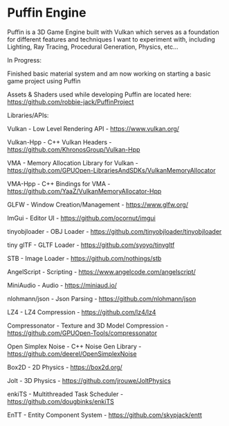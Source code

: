 # Puffin Engine
Puffin is a 3D Game Engine built with Vulkan which serves as a foundation for different features and techniques I want to experiment with, including Lighting, Ray Tracing, Procedural Generation, Physics, etc...

In Progress:

Finished basic material system and am now working on starting a basic game project using Puffin

Assets & Shaders used while developing Puffin are located here: https://github.com/robbie-jack/PuffinProject

Libraries/APIs:

Vulkan - Low Level Rendering API - https://www.vulkan.org/

Vulkan-Hpp - C++ Vulkan Headers - https://github.com/KhronosGroup/Vulkan-Hpp

VMA - Memory Allocation Library for Vulkan - https://github.com/GPUOpen-LibrariesAndSDKs/VulkanMemoryAllocator

VMA-Hpp - C++ Bindings for VMA - https://github.com/YaaZ/VulkanMemoryAllocator-Hpp

GLFW - Window Creation/Management - https://www.glfw.org/

ImGui - Editor UI - https://github.com/ocornut/imgui

tinyobjloader - OBJ Loader - https://github.com/tinyobjloader/tinyobjloader

tiny glTF - GLTF Loader - https://github.com/syoyo/tinygltf

STB - Image Loader - https://github.com/nothings/stb

AngelScript - Scripting - https://www.angelcode.com/angelscript/

MiniAudio - Audio - https://miniaud.io/

nlohmann/json - Json Parsing - https://github.com/nlohmann/json

LZ4 - LZ4 Compression - https://github.com/lz4/lz4

Compressonator - Texture and 3D Model Compression - https://github.com/GPUOpen-Tools/compressonator

Open Simplex Noise - C++ Noise Gen Library - https://github.com/deerel/OpenSimplexNoise

Box2D - 2D Physics - https://box2d.org/

Jolt - 3D Physics - https://github.com/jrouwe/JoltPhysics

enkiTS - Multithreaded Task Scheduler - https://github.com/dougbinks/enkiTS

EnTT - Entity Component System - https://github.com/skypjack/entt